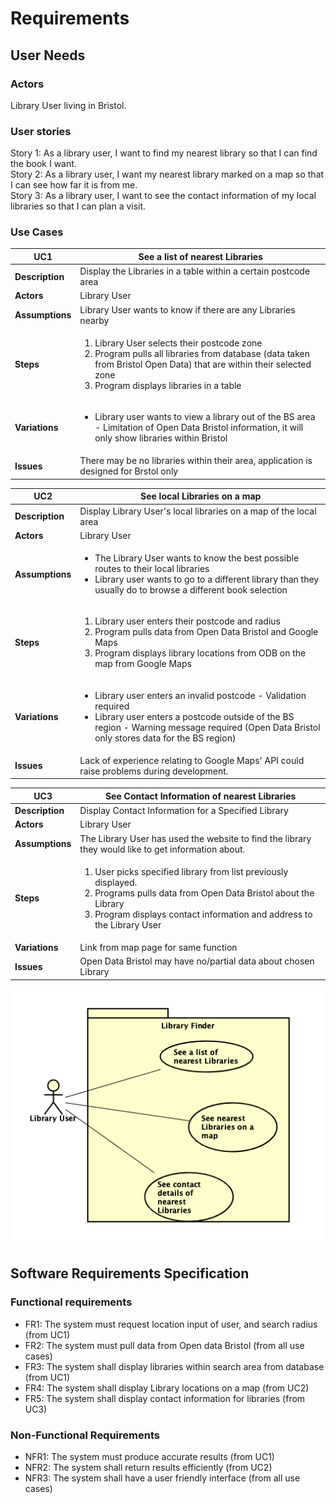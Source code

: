 # Requirements

## User Needs

### Actors
Library User living in Bristol.

### User stories
Story 1: As a library user, I want to find my nearest library so that I can find the book I want.  
Story 2: As a library user, I want my nearest library marked on a map so that I can see how far it is from me.  
Story 3: As a library user, I want to see the contact information of my local libraries so that I can plan a visit.  
### Use Cases

| UC1 | See a list of nearest Libraries | 
| --- | ------------------------------- |
| **Description** | Display the Libraries in a table within a certain postcode area |
| **Actors** | Library User |
| **Assumptions** | Library User wants to know if there are any Libraries nearby</td></tr>
| **Steps** | <ol><li>Library User selects their postcode zone</li><li>Program pulls all libraries from database (data taken from Bristol Open Data) that are within their selected zone</li><li>Program displays libraries in a table</li></ol>|
| **Variations** | <ul><li>Library user wants to view a library out of the BS area - Limitation of Open Data Bristol information, it will only show libraries within Bristol</li></ul> |
| **Issues** | There may be no libraries within their area, application is designed for Brstol only |

| UC2 | See local Libraries on a map | 
| --- | ------------------------------ |
| **Description** | Display Library User's local libraries on a map of the local area |
| **Actors** | Library User |
| **Assumptions** | <ul><li>The Library User wants to know the best possible routes to their local libraries</li><li>Library user wants to go to a different library than they usually do to browse a different book selection</li> </td></tr>
| **Steps** | <ol><li>Library user enters their postcode and radius</li><li>Program pulls data from Open Data Bristol and Google Maps</li><li>Program displays library locations from ODB on the map from Google Maps</li></ol> |
| **Variations** | <ul><li>Library user enters an invalid postcode - Validation required</li><li>Library user enters a postcode outside of the BS region - Warning message required (Open Data Bristol only stores data for the BS region)</li></ul> |
| **Issues** | Lack of experience relating to Google Maps' API could raise problems during development. |

| UC3 | See Contact Information of nearest Libraries | 
| --- | -------------------------------------- |
| **Description** | Display Contact Information for a Specified Library |
| **Actors** | Library User |
| **Assumptions** | The Library User has used the website to find the library they would like to get information about.</td></tr>
| **Steps** | <ol><li>User picks specified library from list previously displayed.</li><li>Programs pulls data from Open Data Bristol about the Library</li><li>Program displays contact information and address to the Library User</li></ol> |
| **Variations** | Link from map page for same function |
| **Issues** | Open Data Bristol may have no/partial data about chosen Library |


![Insert your Use-Case Diagram Here](images/use-case.png)

## Software Requirements Specification
### Functional requirements

* FR1: The system must request location input of user, and search radius (from UC1)
* FR2: The system must pull data from Open data Bristol (from all use cases)
* FR3: The system shall display libraries within search area from database (from UC1)
* FR4: The system shall display Library locations on a map (from UC2)
* FR5: The system shall display contact information for libraries (from UC3)


### Non-Functional Requirements
* NFR1: The system must produce accurate results (from UC1)
* NFR2: The system shall return results efficiently (from UC2)
* NFR3: The system shall have a user friendly interface (from all use cases)
